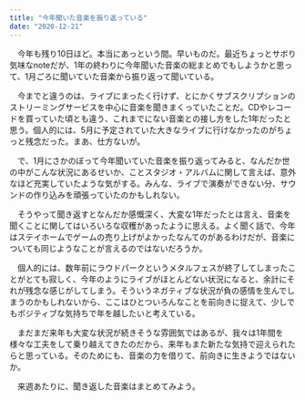 ```yaml
---
title: "今年聞いた音楽を振り返っている"
date: "2020-12-21"
---
```


　今年も残り10日ほど。本当にあっという間。早いものだ。最近ちょっとサボり気味なnoteだが、1年の終わりに今年聞いた音楽の総まとめでもしようかと思って、1月ごろに聞いていた音楽から振り返って聞いている。

　今までと違うのは、ライブにまったく行けず、とにかくサブスクリプションのストリーミングサービスを中心に音楽を聞きまくっていたことだ。CDやレコードを買っていた頃とも違う、これまでにない音楽との接し方をした1年だったと思う。個人的には、5月に予定されていた大きなライブに行けなかったのがちょっと残念だった。まあ、仕方ないが。

　で、1月にさかのぼって今年聞いていた音楽を振り返ってみると、なんだか世の中がこんな状況にあるせいか、ことスタジオ・アルバムに関して言えば、意外なほど充実していたような気がする。みんな、ライブで演奏ができない分、サウンドの作り込みを頑張っていたのかもしれない。

　そうやって聞き返すとなんだか感慨深く、大変な1年だったとは言え、音楽を聞くことに関してはいろいろな収穫があったように思える。よく聞く話で、今年はステイホームでゲームの売り上げがよかったなんてのがあるわけだが、音楽についても同じようなことが言えるのではないだろうか。

　個人的には、数年前にラウドパークというメタルフェスが終了してしまったことがとても寂しく、今年のようにライブがほとんどない状況になると、余計にそれが残念な感じがしてしまう。そういうネガティブな状況が負の感情を生んでしまうのかもしれないから、ここはひとついろんなことを前向きに捉えて、少しでもポジティブな気持ちで年を越したいと考えている。

　まだまだ来年も大変な状況が続きそうな雰囲気ではあるが、我々は1年間を様々な工夫をして乗り越えてきたのだから、来年もまた新たな気持で迎えられたらと思っている。そのためにも、音楽の力を借りて、前向きに生きようではないか。

　来週あたりに、聞き返した音楽はまとめてみよう。
